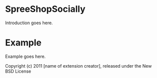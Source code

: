 SpreeShopSocially
=================

Introduction goes here.


Example
=======

Example goes here.


Copyright (c) 2011 [name of extension creator], released under the New BSD License
